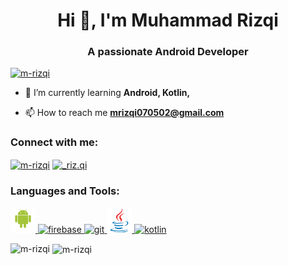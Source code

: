 <h1 align="center">Hi 👋, I'm Muhammad Rizqi</h1>
<h3 align="center">A passionate Android Developer</h3>

<p align="left"> <a href="https://github.com/ryo-ma/github-profile-trophy"><img src="https://github-profile-trophy.vercel.app/?username=m-rizqi" alt="m-rizqi" /></a> </p>

- 🌱 I’m currently learning **Android, Kotlin,**

- 📫 How to reach me **mrizqi070502@gmail.com**

<h3 align="left">Connect with me:</h3>
<p align="left">
<a href="https://linkedin.com/in/m-rizqi" target="blank"><img align="center" src="https://raw.githubusercontent.com/rahuldkjain/github-profile-readme-generator/master/src/images/icons/Social/linked-in-alt.svg" alt="m-rizqi" height="30" width="40" /></a>
<a href="https://instagram.com/_riz.qi" target="blank"><img align="center" src="https://raw.githubusercontent.com/rahuldkjain/github-profile-readme-generator/master/src/images/icons/Social/instagram.svg" alt="_riz.qi" height="30" width="40" /></a>
</p>

<h3 align="left">Languages and Tools:</h3>
<p align="left"> <a href="https://developer.android.com" target="_blank" rel="noreferrer"> <img src="https://raw.githubusercontent.com/devicons/devicon/master/icons/android/android-original-wordmark.svg" alt="android" width="40" height="40"/> </a> <a href="https://firebase.google.com/" target="_blank" rel="noreferrer"> <img src="https://www.vectorlogo.zone/logos/firebase/firebase-icon.svg" alt="firebase" width="40" height="40"/> </a> <a href="https://git-scm.com/" target="_blank" rel="noreferrer"> <img src="https://www.vectorlogo.zone/logos/git-scm/git-scm-icon.svg" alt="git" width="40" height="40"/> </a> <a href="https://www.java.com" target="_blank" rel="noreferrer"> <img src="https://raw.githubusercontent.com/devicons/devicon/master/icons/java/java-original.svg" alt="java" width="40" height="40"/> </a> <a href="https://kotlinlang.org" target="_blank" rel="noreferrer"> <img src="https://www.vectorlogo.zone/logos/kotlinlang/kotlinlang-icon.svg" alt="kotlin" width="40" height="40"/> </a> </p>

<p><img align="left" src="https://github-readme-stats.vercel.app/api/top-langs?username=m-rizqi&show_icons=true&locale=en&layout=compact" alt="m-rizqi" /></p>

<p>&nbsp;<img align="center" src="https://github-readme-stats.vercel.app/api?username=m-rizqi&show_icons=true&locale=en" alt="m-rizqi" /></p>


